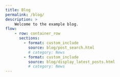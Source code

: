 ```yaml
---
title: Blog
permalink: /blog/
description: >
    Welcome to the example blog.
flow:
    - row: container_row
      sections:
        - format: custom_include
          source: blog/post_search.html
          # category: News
        - format: custom_include
          source: blog/display_latest_posts.html
          # category: News
---
```

